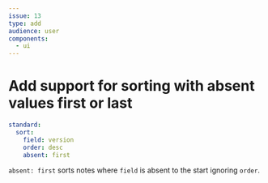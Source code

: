 ```yaml
---
issue: 13
type: add
audience: user
components:
  - ui
---
```

# Add support for sorting with absent values first or last

```yaml
standard:
  sort:
    field: version
    order: desc
    absent: first
```

`absent: first` sorts notes where `field` is absent to the start ignoring `order`.
